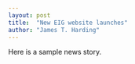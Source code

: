 ```yaml
---
layout: post
title:  "New EIG website launches"
author: "James T. Harding"
---
```


Here is a sample news story.
